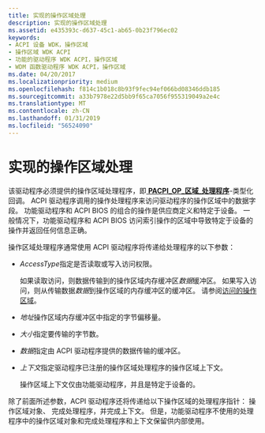 ```yaml
---
title: 实现的操作区域处理
description: 实现的操作区域处理
ms.assetid: e435393c-d637-45c1-ab65-0b23f796ec02
keywords:
- ACPI 设备 WDK，操作区域
- 操作区域 WDK ACPI
- 功能的驱动程序 WDK ACPI，操作区域
- WDM 函数驱动程序 WDK ACPI，操作区域
ms.date: 04/20/2017
ms.localizationpriority: medium
ms.openlocfilehash: f814c1b018c8b93f9fec94ef066bd08346ddb185
ms.sourcegitcommit: a33b7978e22d5bb9f65ca7056f955319049a2e4c
ms.translationtype: MT
ms.contentlocale: zh-CN
ms.lasthandoff: 01/31/2019
ms.locfileid: "56524090"
---
```

# <a name="implementing-an-operation-region-handler"></a>实现的操作区域处理





该驱动程序必须提供的操作区域处理程序，即[ **PACPI\_OP\_区域\_处理程序**](https://msdn.microsoft.com/library/windows/hardware/ff536153)-类型化回调。 ACPI 驱动程序调用的操作处理程序来访问驱动程序的操作区域中的数据字段。 功能驱动程序和 ACPI BIOS 的组合的操作是供应商定义和特定于设备。 一般情况下，功能驱动程序和 ACPI BIOS 访问索引操作的区域中导致特定于设备的操作并返回任何信息正确。

操作区域处理程序通常使用 ACPI 驱动程序将传递给处理程序的以下参数：

-   *AccessType*指定是否读取或写入访问权限。

    如果读取访问，则数据传输到的操作区域内存缓冲区*数据*缓冲区。 如果写入访问，则从传输数据*数据*到操作区域的内存缓冲区的缓冲区。 请参阅[访问的操作区域](accessing-an-operation-region.md)。

-   *地址*操作区域内存缓冲区中指定的字节偏移量。

-   *大小*指定要传输的字节数。

-   *数据*指定由 ACPI 驱动程序提供的数据传输的缓冲区。

-   *上下文*指定驱动程序已注册的操作区域处理程序的操作区域上下文。

    操作区域上下文仅由功能驱动程序，并且是特定于设备的。

除了前面所述参数，ACPI 驱动程序还将传递给以下操作区域的处理程序指针： 操作区域对象、 完成处理程序，并完成上下文。 但是，功能驱动程序不使用的处理程序中的操作区域对象和完成处理程序和上下文保留供内部使用。

 

 




